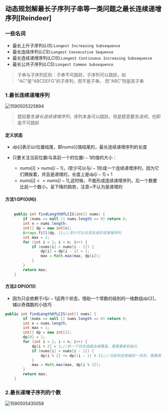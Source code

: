 ## 动态规划解最长子序列子串等一类问题之最长连续递增序列[Reindeer]

### 一些名词

- 最长上升子序列($LIS$):`Longest Increasing Subsequence `
- 最长连续序列($LCS$):`Longest Consecutive Sequence `
- 最长连续递增序列($LCIS$):`Longest Continuous Increasing Subsequence`
- 最长公共子序列($LCS$):`Longest Common Subsequence`

> 子串与子序列区别：子串不可跳跃，子序列可以跳跃，如 “AC”是“ABCDEFG”的子序列，而不是子串。 而“ABC”则是其子串

### 1.最长连续递增序列

![1590505325894](D:\Dev\SrcCode\geek-algorithm-leetcode\src\main\leetcode_manuscripts\dp\longest\动态规划解最长子序列子串等一类问题之最长上升子序列[Reindeer].assets\1590505325894.png)

> 题目要求*最长连续递增序列*，序列本身可以跳跃，但是题意要求*连续*，也即是不可跳跃

#### 定义状态

-  $dp[i]$表示以$i$位置结尾，即$nums[i]$值结尾的，最长连续递增序列的长度 

- 只要关注当前位置$i$与其前一个的位置$i-1$的值的大小：
  - $nums[i]>nums[i-1]$，$i$至少可以与$i-1$形成一个连续递增序列，因为它们俩挨着，并且是递增的，长度上是$dp[i-1]+1$
  - $nums[i]<=nums[i-1]$,这时候，不能形成连续递增序列，后一个数要比前一个数小，呈下降的趋势，注意$=$不认为是递增的

#### 方法1:DP($O(N)$)

```java

    public int findLengthOfLCIS(int[] nums) {
        if (nums == null || nums.length == 0) return 0;
        int n = nums.length;
        int[] dp = new int[n];
        Arrays.fill(dp, 1);//至少可以与其自身形成递增序列
        int max = 1;
        for (int i = 1; i < n; i++) {
            if (nums[i] > nums[i - 1]) {
                dp[i] = dp[i - 1] + 1;
                max = Math.max(max, dp[i]);
            }
        }
        return max;
    }
```

#### 方法2:DP($O(1)$)

- 因为只会依赖于$i$与$i-1$这两个状态，借助一个常数的级别的一维数组$dp[2]$，辅以奇偶数的小技巧

```java
public int findLengthOfLCIS(int[] nums) {
        if (nums == null || nums.length == 0) return 0;
        int n = nums.length;
        int max = 1;
        int[] dp = new int[2];
        dp[0] = 1;
        for (int i = 1; i < n; i++) {
            dp[i % 2] = 1;//前一个状态值都会被覆盖，需要重新初始化
            if (nums[i] > nums[i - 1]) {
                dp[i % 2] += dp[(i - 1) % 2];//当前状态依赖前一状态，需要再前一状态上累加
            }
            max = Math.max(max, dp[i % 2]);
        }
        return max;
    }
```

### 2.最长递增子序列的个数

![1590505435058](D:\Dev\SrcCode\geek-algorithm-leetcode\src\main\leetcode_manuscripts\dp\longest\动态规划解最长子序列子串等一类问题之最长连续递增序列[Reindeer].assets\1590505435058.png)

